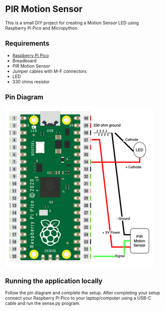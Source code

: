 # PIR Motion Sensor

This is a small DIY project for creating a Motion Sensor LED using Raspberry Pi Pico and 
Micropython.


## Requirements

- [Raspberry Pi Pico]()
- Breadboard
- PIR Motion Sensor
- Jumper cables with M-F connectors
- LED
- 330 ohms resistor


## Pin Diagram

<img src="motion-sensor-pin-diagram.png">


## Running the application locally

Follow the pin diagram and complete the setup. After completing your setup connect your 
Raspberry Pi Pico to your laptop/computer using a USB-C cable and run the sense.py program.





